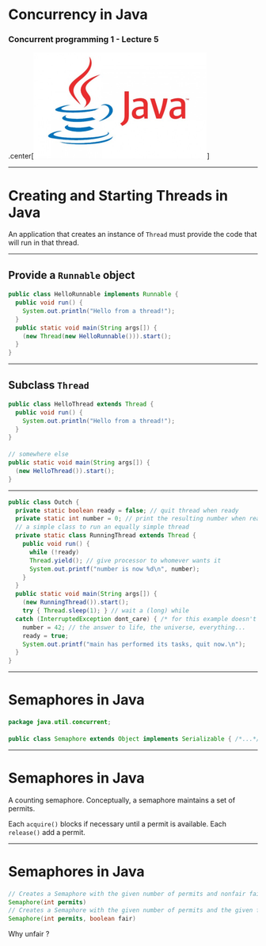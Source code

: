 # Concurrency in Java

### Concurrent programming 1 - Lecture 5

.center[<img src="img/java.png" width="350"/>]

---
# Creating and Starting Threads in Java

An application that creates an instance of `Thread` must provide the code that will run in that thread.

---
## Provide a `Runnable` object

```java
public class HelloRunnable implements Runnable {
  public void run() {
    System.out.println("Hello from a thread!");
  }
  public static void main(String args[]) {
    (new Thread(new HelloRunnable())).start();
  }
}
```

---
## Subclass `Thread`

```java
public class HelloThread extends Thread {
  public void run() {
    System.out.println("Hello from a thread!");
  }
}

// somewhere else
public static void main(String args[]) {
  (new HelloThread()).start();
}
```

---

```java
public class Outch {
  private static boolean ready = false; // quit thread when ready
  private static int number = 0; // print the resulting number when ready
  // a simple class to run an equally simple thread
  private static class RunningThread extends Thread {
    public void run() {
      while (!ready)
      Thread.yield(); // give processor to whomever wants it
      System.out.printf("number is now %d\n", number);
    }
  }
  public static void main(String args[]) {
    (new RunningThread()).start();
    try { Thread.sleep(1); } // wait a (long) while
  catch (InterruptedException dont_care) { /* for this example doesn't matter */ }
    number = 42; // the answer to life, the universe, everything...
    ready = true;
    System.out.printf("main has performed its tasks, quit now.\n");
  }
}
```

---
# Semaphores in Java
```java
package java.util.concurrent;

public class Semaphore extends Object implements Serializable { /*...*/ }
```

---
# Semaphores in Java

A counting semaphore. Conceptually, a semaphore maintains a set of permits.

Each `acquire()` blocks if necessary until a permit is available. Each `release()` add
a permit.

---
# Semaphores in Java

```java
// Creates a Semaphore with the given number of permits and nonfair fairness setting.
Semaphore(int permits)
// Creates a Semaphore with the given number of permits and the given fairness setting.
Semaphore(int permits, boolean fair)
```

Why unfair ?
